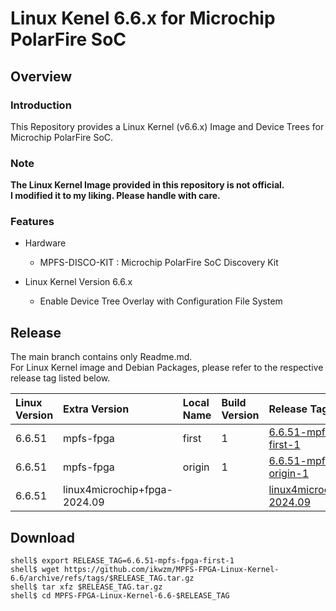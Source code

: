 Linux Kenel 6.6.x for Microchip PolarFire SoC
====================================================================================

Overview
------------------------------------------------------------------------------------

### Introduction

This Repository provides a Linux Kernel (v6.6.x) Image and Device Trees for Microchip PolarFire SoC.

### Note

**The Linux Kernel Image provided in this repository is not official.**    
**I modified it to my liking. Please handle with care.**    

### Features

* Hardware
  + MPFS-DISCO-KIT : Microchip PolarFire SoC Discovery Kit

* Linux Kernel Version 6.6.x
  + Enable Device Tree Overlay with Configuration File System

Release
------------------------------------------------------------------------------------

The main branch contains only Readme.md.     
For Linux Kernel image and Debian Packages, please refer to the respective release tag listed below.

| Linux Version | Extra Version    | Local Name    | Build Version | Release Tag |
|:--------------|:-----------------|:--------------|:--------------|:------------|
| 6.6.51        | mpfs-fpga        | first         | 1             | [6.6.51-mpfs-fpga-first-1](https://github.com/ikwzm/MPFS-FPGA-Linux-Kernel-6.6/tree/6.6.51-mpfs-fpga-first-1)
| 6.6.51        | mpfs-fpga        | origin        | 1             | [6.6.51-mpfs-fpga-origin-1](https://github.com/ikwzm/MPFS-FPGA-Linux-Kernel-6.6/tree/6.6.51-mpfs-fpga-origin-1)
| 6.6.51        | linux4microchip+fpga-2024.09 |   |               | [linux4microchip+fpga-2024.09](https://github.com/ikwzm/MPFS-FPGA-Linux-Kernel-6.6/tree/linux4microchip%2Bfpga-2024.09)

Download
------------------------------------------------------------------------------------

```console
shell$ export RELEASE_TAG=6.6.51-mpfs-fpga-first-1
shell$ wget https://github.com/ikwzm/MPFS-FPGA-Linux-Kernel-6.6/archive/refs/tags/$RELEASE_TAG.tar.gz
shell$ tar xfz $RELEASE_TAG.tar.gz
shell$ cd MPFS-FPGA-Linux-Kernel-6.6-$RELEASE_TAG
```

